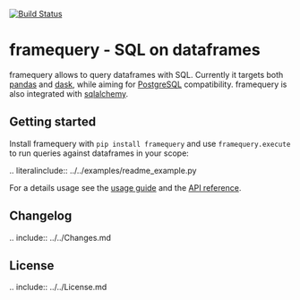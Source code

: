 [![Build Status](https://api.travis-ci.org/chmp/framequery.svg?branch=master)](https://travis-ci.org/chmp/framequery)

# framequery - SQL on dataframes 

framequery allows to query dataframes with SQL. Currently it targets both 
[pandas][] and [dask][], while aiming for [PostgreSQL][postgres] compatibility.
framequery is also integrated with [sqlalchemy][].

[dask]: dask.pydata.org
[pandas]: pandas.pydata.org
[postgres]: https://www.postgresql.org/
[sqlalchemy]: http://www.sqlalchemy.org/

## Getting started

Install framequery with `pip install framequery` and use `framequery.execute` 
to run queries against dataframes in your scope:

.. literalinclude:: ../../examples/readme_example.py

For a details usage see the [usage guide](docs/Usage.md) and the 
[API reference](docs/API.md).

## Changelog

.. include:: ../../Changes.md

## License

.. include:: ../../License.md
